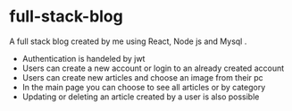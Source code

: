 # full-stack-blog
A full stack blog created by me using React, Node js and Mysql .  

- Authentication is handeled by jwt  
- Users can create a new account or login to an already created account   
- Users can create new articles and choose an image from their pc  
- In the main page you can choose to see all articles or by category  
- Updating or deleting an article created by a user is also possible  

